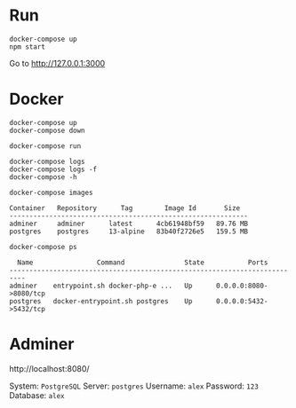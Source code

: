 # Run

```
docker-compose up
npm start
```

Go to http://127.0.0.1:3000

# Docker
```
docker-compose up
docker-compose down

docker-compose run

docker-compose logs
docker-compose logs -f
docker-compose -h
```

`docker-compose images`

```
Container   Repository      Tag        Image Id       Size
------------------------------------------------------------
adminer     adminer      latest      4cb61948bf59   89.76 MB
postgres    postgres     13-alpine   83b40f2726e5   159.5 MB
```

`docker-compose ps`

```
  Name                Command               State           Ports
--------------------------------------------------------------------------
adminer    entrypoint.sh docker-php-e ...   Up      0.0.0.0:8080->8080/tcp
postgres   docker-entrypoint.sh postgres    Up      0.0.0.0:5432->5432/tcp
```

# Adminer

http://localhost:8080/

System: `PostgreSQL`
Server: `postgres`
Username: `alex`
Password: `123`
Database: `alex`
